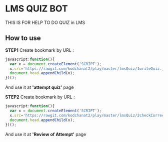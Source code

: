 LMS QUIZ BOT
=======
THIS IS FOR HELP TO DO QUIZ in LMS

## How to use
**STEP1** Create bookmark by URL : 
```javascript
javascript:function(){
  var x = document.createElement('SCRIPT');
  x.src='https://rawgit.com/kodchanat2/play/master/lmsQuiz/1writeQuiz.js';
  document.head.appendChild(x);
})();
```
  And use it at **'attempt quiz'** page
  
**STEP2** Create bookmark by URL : 
```javascript
javascript:function(){
  var x = document.createElement('SCRIPT');
  x.src='https://rawgit.com/kodchanat2/play/master/lmsQuiz/2checkCorrect.js';
  document.head.appendChild(x);
})();
```
  And use it at **'Review of Attempt'** page
